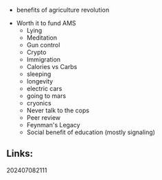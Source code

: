 *  benefits of agriculture revolution
- Worth it to fund AMS 
   - Lying 
   - Meditation
   - Gun control 
   - Crypto 
   - Immigration 
   - Calories vs Carbs
   - sleeping
   - longevity 
   - electric cars
   - going to mars
   - cryonics
   - Never talk to the cops
   - Peer review
  - Feynman's Legacy 
  - Social benefit of education (mostly signaling)


## Links: 



202407082111
